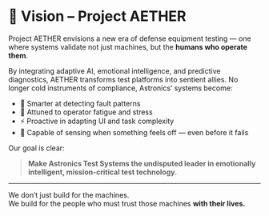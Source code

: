 # 🌌 Vision – Project AETHER

Project AETHER envisions a new era of defense equipment testing — one where systems validate not just machines, but the **humans who operate them**.

By integrating adaptive AI, emotional intelligence, and predictive diagnostics, AETHER transforms test platforms into sentient allies. No longer cold instruments of compliance, Astronics’ systems become:

- 🔧 Smarter at detecting fault patterns  
- 🧠 Attuned to operator fatigue and stress  
- ⚡ Proactive in adapting UI and task complexity  
- 📡 Capable of sensing when something feels off — even before it fails

Our goal is clear:

> **Make Astronics Test Systems the undisputed leader in emotionally intelligent, mission-critical test technology.**

---

We don’t just build for the machines.  
We build for the people who must trust those machines **with their lives.**

